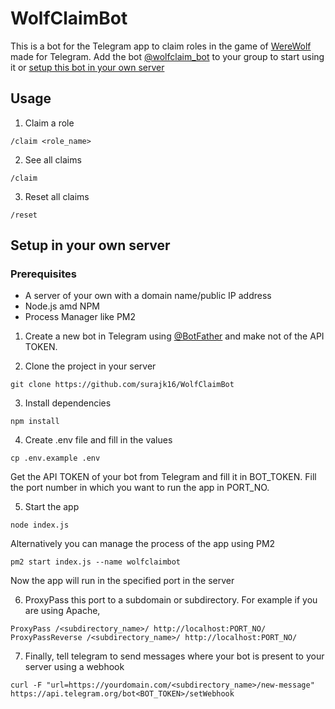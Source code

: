 # WolfClaimBot

This is a bot for the Telegram app to claim roles in the game of [WereWolf](https://www.tgwerewolf.com/) made for Telegram.
Add the bot [@wolfclaim_bot](https://telegram.me/wolfclaim_bot) to your group to start using it or [setup this bot in your own server](https://github.com/surajk16/WolfClaimBot/new/master?readme=1#setup-in-your-own-server)

## Usage

1. Claim a role
```
/claim <role_name>
```

2. See all claims
```
/claim
```

3. Reset all claims
```
/reset
```

## Setup in your own server

### Prerequisites
- A server of your own with a domain name/public IP address
- Node.js amd NPM
- Process Manager like PM2

1. Create a new bot in Telegram using [@BotFather](https://telegram.me/BotFather) and make not of the API TOKEN.

2. Clone the project in your server
```
git clone https://github.com/surajk16/WolfClaimBot
```

3. Install dependencies
```
npm install
```

4. Create .env file and fill in the values
```
cp .env.example .env
```
Get the API TOKEN of your bot from Telegram and fill it in BOT_TOKEN.
Fill the port number in which you want to run the app in PORT_NO.

5. Start the app
```
node index.js
``` 

Alternatively you can manage the process of the app using PM2
```
pm2 start index.js --name wolfclaimbot
```

Now the app will run in the specified port in the server

6. ProxyPass this port to a subdomain or subdirectory.
 For example if you are using Apache,
 ```
 ProxyPass /<subdirectory_name>/ http://localhost:PORT_NO/
 ProxyPassReverse /<subdirectory_name>/ http://localhost:PORT_NO/
 ```
 
7. Finally, tell telegram to send messages where your bot is present to your server using a webhook
 ```
 curl -F "url=https://yourdomain.com/<subdirectory_name>/new-message"  https://api.telegram.org/bot<BOT_TOKEN>/setWebhook
 ```
